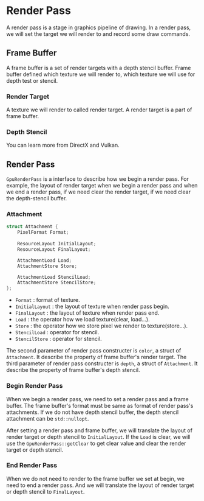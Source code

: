 # Render Pass

A render pass is a stage in graphics pipeline of drawing. In a render pass, we will set the target we will render to and record some draw commands.

## Frame Buffer

A frame buffer is a set of render targets with a depth stencil buffer. Frame buffer defined which texture we will render to, which texture we will use for depth test or stencil.

### Render Target

A texture we will render to called render target. A render target is a part of frame buffer.

### Depth Stencil

You can learn more from DirectX and Vulkan.

## Render Pass

`GpuRenderPass` is a interface to describe how we begin a render pass. For example, the layout of render target when we begin a render pass and when we end a render pass, if we need clear the render target, if we need clear the depth-stencil buffer.

### Attachment

```C++
struct Attachment {
    PixelFormat Format;
    
    ResourceLayout InitialLayout;
    ResourceLayout FinalLayout;

    AttachmentLoad Load;
    AttachmentStore Store;

    AttachmentLoad StencilLoad;
    AttachmentStore StencilStore;
};
```

- `Format` : format of texture.
- `InitialLayout` : the layout of texture when render pass begin.
- `FinalLayout` : the layout of texture when render pass end.
- `Load` : the operator how we load texture(clear, load...).
- `Store` : the operator how we store pixel we render to texture(store...).
- `StencilLoad` : operator for stencil.
- `StencilStore` : operator for stencil.

The second parameter of render pass constructer is `color`, a struct of `Attachment`. It describe the property of frame buffer's render target. 
The third parameter of render pass constructer is `depth`, a struct of `Attachment`. It describe the property of frame buffer's depth stencil.

### Begin Render Pass

When we begin a render pass, we need to set a render pass and a frame buffer. The frame buffer's format must be same as format of render pass's attachments. If we do not have depth stencil buffer, the depth stencil attachment can be `std::nullopt`.

After setting a render pass and frame buffer, we will translate the layout of render target or depth stencil to `InitialLayout`. If the `Load` is clear, we will use the `GpuRenderPass::getClear` to get clear value and clear the render target or depth stencil.

### End Render Pass

When we do not need to render to the frame buffer we set at begin, we need to end a render pass. And we will translate the layout of render target or depth stencil to `FinalLayout`.

